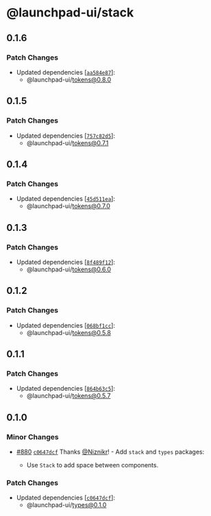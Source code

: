 # @launchpad-ui/stack

## 0.1.6

### Patch Changes

- Updated dependencies [[`aa584e87`](https://github.com/launchdarkly/launchpad-ui/commit/aa584e87cb9961b84bfd906eae25be85e141e47a)]:
  - @launchpad-ui/tokens@0.8.0

## 0.1.5

### Patch Changes

- Updated dependencies [[`757c82d5`](https://github.com/launchdarkly/launchpad-ui/commit/757c82d5574c519691521c413c10cd5932cebc9c)]:
  - @launchpad-ui/tokens@0.7.1

## 0.1.4

### Patch Changes

- Updated dependencies [[`45d511ea`](https://github.com/launchdarkly/launchpad-ui/commit/45d511ea87c176e0cb12f2cdac885ef8cec91058)]:
  - @launchpad-ui/tokens@0.7.0

## 0.1.3

### Patch Changes

- Updated dependencies [[`8f489f12`](https://github.com/launchdarkly/launchpad-ui/commit/8f489f1263f8641ed6b16f21765b41e23c0e7409)]:
  - @launchpad-ui/tokens@0.6.0

## 0.1.2

### Patch Changes

- Updated dependencies [[`068bf1cc`](https://github.com/launchdarkly/launchpad-ui/commit/068bf1cc5418a264c5be167cd5030b4f56bef03f)]:
  - @launchpad-ui/tokens@0.5.8

## 0.1.1

### Patch Changes

- Updated dependencies [[`864b63c5`](https://github.com/launchdarkly/launchpad-ui/commit/864b63c5bdcdf0d52b322be6469b6edfedad4f31)]:
  - @launchpad-ui/tokens@0.5.7

## 0.1.0

### Minor Changes

- [#880](https://github.com/launchdarkly/launchpad-ui/pull/880) [`c0647dcf`](https://github.com/launchdarkly/launchpad-ui/commit/c0647dcf836858787648bd9e941c26bc140df6a1) Thanks [@Niznikr](https://github.com/Niznikr)! - Add `stack` and `types` packages:

  - Use `Stack` to add space between components.

### Patch Changes

- Updated dependencies [[`c0647dcf`](https://github.com/launchdarkly/launchpad-ui/commit/c0647dcf836858787648bd9e941c26bc140df6a1)]:
  - @launchpad-ui/types@0.1.0

